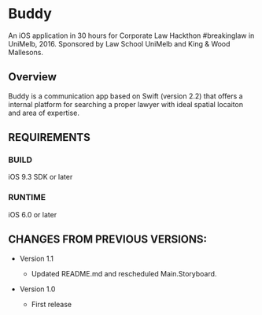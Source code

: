 # Buddy
An iOS application in 30 hours for Corporate Law Hackthon #breakinglaw in UniMelb, 2016. Sponsored by Law School UniMelb and King & Wood Mallesons.  

## Overview
Buddy is a communication app based on Swift (version 2.2) that offers a internal platform for searching a proper lawyer with ideal spatial locaiton and area of expertise.



REQUIREMENTS
--------------------------------------------------------------------------------
### BUILD ###
iOS 9.3 SDK or later
 
### RUNTIME ###
iOS 6.0 or later

CHANGES FROM PREVIOUS VERSIONS:
--------------------------------------------------------------------------------
+ Version 1.1
  - Updated README.md and rescheduled Main.Storyboard.
 
+ Version 1.0 
  - First release
